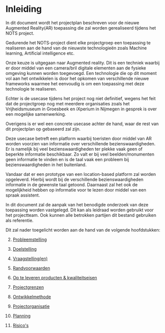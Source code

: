# Inleiding

In dit document wordt het projectplan beschreven voor de nieuwe Augmented
Reality(AR) toepassing die zal worden gerealiseerd tijdens het NOTS project.

Gedurende het NOTS-project dient elke projectgroep een toepassing te
realiseren aan de hand van de nieuwste technologieën zoals Machine learning,
Artificial intelligence etc.

Onze keuze is uitgegaan naar Augmented reality. Dit is een techniek waarbij er
door middel van een camera/bril digitale elementen aan de fysieke omgeving kunnen
worden toegevoegd. Een technologie die op dit moment vol aan het ontwikkelen is
door het opkomen van verschillende nieuwe frameworks waarmee het eenvoudig is
om een toepassing met deze technologie te realiseren.

Echter is de usecase tijdens het project nog niet definitief, wegens het feit
dat de projectgroep nog met meerdere organisaties zoals het Vrijheidsmuseum in
Groesbeek en iXperium in Nijmegen in gesprek is over een mogelijke
samenwerking.

Overigens is er wel een concrete usecase achter de hand, waar de rest van
dit projectplan op gebaseerd zal zijn.

Deze usecase betreft een platform waarbij toeristen door middel van AR worden
voorzien van informatie over verschillende bezienswaardigheden. Er is namelijk
bij veel bezienswaardigheden ter plekke vaak geen of beperkte informatie
beschikbaar. Zo valt er bij veel beelden/monumenten geen informatie te vinden en
is de taal vaak een probleem bij bezienswaardigheden in het buitenland.

Vandaar dat er een prototype van een location-based platform zal worden
opgeleverd. Hierbij wordt bij de verschillende bezienswaardigheden informatie in de
gewenste taal getoond. Daarnaast zal het ook de mogelijkheid hebben op
informatie voor te lezen door middel van een spraak assistent.

In dit document zal de aanpak van het benodigde onderzoek van deze toepassing
worden vastgelegd. Dit kan als leidraad worden gebruikt voor het projectteam. Ook kunnen alle betrokken partijen dit bestand gebruiken als referentie.

Dit zal nader toegelicht worden aan de hand van de volgende hoofdstukken:

2. [Probleemstelling](./2.%20probleemstelling.md)

3. [Doelstelling](./3.%20doelstelling.md)

4. [Vraagstelling(en)](<./4.%20vraagstelling(en).md>)

5. [Randvoorwaarden](./5.%20Randvoorwaarden.md)

6. [Op te leveren producten & kwaliteitseisen](./6.%20Op%20te%20leveren%20producten%20en%20kwaliteitseisen.md)

7. [Projectgrenzen](./7.%20Projectgrenzen.md)

8. [Ontwikkelmethode](./8.%20Ontwikkelmethode.md)

9. [Projectorganisatie](./9.%20Projectorganisatie.md)

10. [Planning](./10.%20Planning.md)

11. [Risico's](./11.%20Risico's.md)
